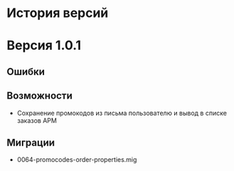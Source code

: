 История версий
==================

# Версия 1.0.1

## Ошибки

## Возможности

+ Сохранение промокодов из письма пользователю и вывод в списке заказов АРМ

## Миграции

+ 0064-promocodes-order-properties.mig

 
